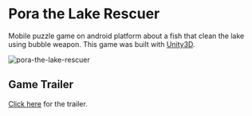 # Pora the Lake Rescuer

Mobile puzzle game on android platform about a fish that clean the lake using bubble weapon. This game was built with [Unity3D](https://unity3d.com/).

![pora-the-lake-rescuer](http://longstim.github.io/img/portfolio/pora-the-lake-rescuer.jpg)

## Game Trailer
[Click here](https://www.youtube.com/watch?v=Z0dc_KTSej4&t=5s) for the trailer.
